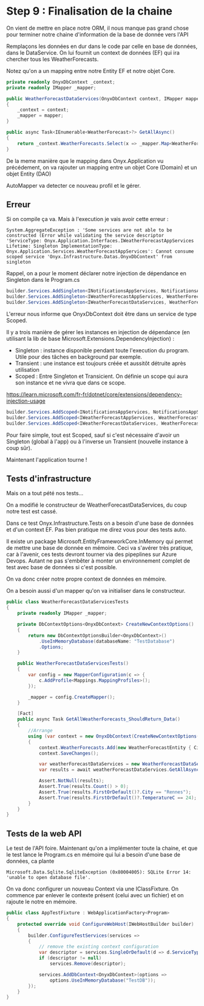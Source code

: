 # Step 9 : Finalisation de la chaine

On vient de mettre en place notre ORM, il nous manque pas grand chose pour terminer notre chaine d'information de la base de donnée vers l'API

Remplaçons les données en dur dans le code par celle en base de données, dans le DataService. On lui fournit un context de données (EF) qui ira chercher tous les WeatherForecasts. 

Notez qu'on a un mapping entre notre Entity EF et notre objet Core.

```C#
private readonly OnyxDbContext _context;
private readonly IMapper _mapper;

public WeatherForecastDataServices(OnyxDbContext context, IMapper mapper)
{
    _context = context;
    _mapper = mapper;
}

public async Task<IEnumerable<WeatherForecast>?> GetAllAsync()
{
    return _context.WeatherForecasts.Select(x => _mapper.Map<WeatherForecast>(x));
}
```

De la meme manière que le mapping dans Onyx.Application vu précédement, on va rajouter un mapping entre un objet Core (Domain) et un objet Entity (DAO)

AutoMapper va detecter ce nouveau profil et le gérer.

## Erreur

Si on compile ça va. Mais à l'execution je vais avoir cette erreur :

```
System.AggregateException : 'Some services are not able to be constructed (Error while validating the service descriptor 'ServiceType: Onyx.Application.Interfaces.IWeatherForecastAppServices Lifetime: Singleton ImplementationType: Onyx.Application.Services.WeatherForecastAppServices': Cannot consume scoped service 'Onyx.Infrastructure.Datas.OnyxDbContext' from singleton 
```

Rappel, on a pour le moment déclarer notre injection de dépendance en Singleton dans le Program.cs

```C#
builder.Services.AddSingleton<INotificationsAppServices, NotificationsAppServices>();
builder.Services.AddSingleton<IWeatherForecastAppServices, WeatherForecastAppServices>();
builder.Services.AddSingleton<IWeatherForecastDataServices, WeatherForecastDataServices>();
```

L'erreur nous informe que OnyxDbContext doit être dans un service de type Scoped.

Il y a trois manière de gérer les instances en injection de dépendance (en utilisant la lib de base Microsoft.Extensions.DependencyInjection) :

- Singleton : instance disponible pendant toute l'execution du program. Utile pour des tâches en background par exemple. 
- Transient : une instance est toujours créée et aussitôt détruite après utilisation
- Scoped : Entre Singleton et Transicient. On définie un scope qui aura son instance et ne vivra que dans ce scope. 

https://learn.microsoft.com/fr-fr/dotnet/core/extensions/dependency-injection-usage

```C#
builder.Services.AddScoped<INotificationsAppServices, NotificationsAppServices>();
builder.Services.AddScoped<IWeatherForecastAppServices, WeatherForecastAppServices>();
builder.Services.AddScoped<IWeatherForecastDataServices, WeatherForecastDataServices>();
```
Pour faire simple, tout est Scoped, sauf si c'est nécessaire d'avoir un Singleton (global à l'app) ou à l'inverse un Transient (nouvelle instance à coup sûr). 

Maintenant l'application tourne !

## Tests d'infrastructure

Mais on a tout pété nos tests... 

On a modifié le constructeur de WeatherForecastDataServices, du coup notre test est cassé. 

Dans ce test Onyx.Infrastructure.Tests on a besoin d'une base de données et d'un context EF. Pas bien pratique me direz vous pour des tests auto. 

Il existe un package Microsoft.EntityFrameworkCore.InMemory qui permet de mettre une base de donnée en mémoire. Ceci va s'avérer très pratique, car à l'avenir, ces tests devront tourner via des pipeplines sur Azure Devops. Autant ne pas s'embêter à monter un environnement complet de test avec base de données si c'est possible.

On va donc créer notre propre context de données en mémoire. 

On a besoin aussi d'un mapper qu'on va initialiser dans le constructeur.

```C#
public class WeatherForecastDataServicesTests
{
    private readonly IMapper _mapper;

    private DbContextOptions<OnyxDbContext> CreateNewContextOptions()
    {
        return new DbContextOptionsBuilder<OnyxDbContext>()
            .UseInMemoryDatabase(databaseName: "TestDatabase")
            .Options;
    }

    public WeatherForecastDataServicesTests()
    {
        var config = new MapperConfiguration(c => {               
            c.AddProfile<Mappings.MappingProfiles>();
        });

        _mapper = config.CreateMapper();             
    }

    [Fact]
    public async Task GetAllWeatherForecasts_ShouldReturn_Data()
    {
        //Arrange
        using (var context = new OnyxDbContext(CreateNewContextOptions()))
        {
            context.WeatherForecasts.Add(new WeatherForecastEntity { City = "Rennes", TemperatureC = 24 });
            context.SaveChanges();

            var weatherForecastDataServices = new WeatherForecastDataServices(context, _mapper);
            var results = await weatherForecastDataServices.GetAllAsync();

            Assert.NotNull(results);
            Assert.True(results.Count() > 0);
            Assert.True(results.FirstOrDefault()?.City == "Rennes");
            Assert.True(results.FirstOrDefault()?.TemperatureC == 24);
        }
    }
}
```
## Tests de la web API

Le test de l'API foire. Maintenant qu'on a implémenter toute la chaine, et que le test lance le Program.cs en mémoire qui lui a besoin d'une base de données, ca plante

```
Microsoft.Data.Sqlite.SqliteException (0x80004005): SQLite Error 14: 'unable to open database file'.
```

On va donc configurer un nouveau Context via une IClassFixture. On commence par enlever le contexte présent (celui avec un fichier) et on rajoute le notre en mémoire.

```C#
public class AppTestFixture : WebApplicationFactory<Program>
{
    protected override void ConfigureWebHost(IWebHostBuilder builder)
    {
        builder.ConfigureTestServices(services =>
        {
            // remove the existing context configuration
            var descriptor = services.SingleOrDefault(d => d.ServiceType == typeof(DbContextOptions<OnyxDbContext>));
            if (descriptor != null)
                services.Remove(descriptor);

            services.AddDbContext<OnyxDbContext>(options =>
                options.UseInMemoryDatabase("TestDB"));
        });
    }
}
```



